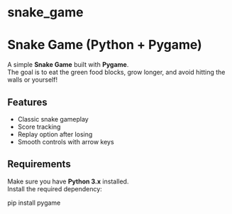 # snake_game
# Snake Game (Python + Pygame)

A simple **Snake Game** built with **Pygame**.  
The goal is to eat the green food blocks, grow longer, and avoid hitting the walls or yourself!


## Features
- Classic snake gameplay
- Score tracking
- Replay option after losing
- Smooth controls with arrow keys

## Requirements
Make sure you have **Python 3.x** installed.  
Install the required dependency:


pip install pygame
